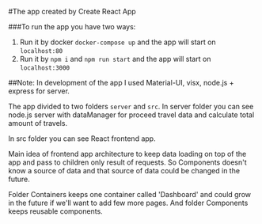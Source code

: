 #The app created by Create React App

###To run the app you have two ways:

1. Run it by docker `docker-compose up` and the app will start on `localhost:80`
2. Run it by `npm i` and `npm run start` and the app will start on `localhost:3000`

##Note:
In development of the app I used Material-UI, visx, node.js + express for server.

The app divided to two folders `server` and `src`.
In server folder you can see node.js server with dataManager for proceed travel data and calculate total amount of travels.

In src folder you can see React frontend app.

Main idea of frontend app architecture to keep data loading on top of the app and pass to children only result of requests. So Components doesn't know a source of data and that source of data could be changed in the future.

Folder Containers keeps one container called 'Dashboard' and could grow in the future if we'll want to add few more pages.
And folder Components keeps reusable components.
